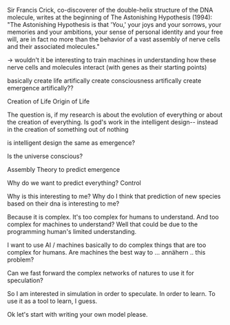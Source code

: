 Sir Francis Crick, co-discoverer of the double-helix structure of the DNA molecule, writes at the beginning of The Astonishing Hypothesis (1994): "The Astonishing Hypothesis is that 'You,' your joys and your sorrows, your memories and your ambitions, your sense of personal identity and your free will, are in fact no more than the behavior of a vast assembly of nerve cells and their associated molecules."

-> wouldn't it be interesting to train machines in understanding how these nerve cells and molecules interact (with genes as their starting points)

basically create life artifically
create consciousness artifically
create emergence artifically??


Creation of Life 
Origin of Life


The question is, if my research is about the evolution of everything or about the creation of everything. 
Is god's work in the intelligent design-- instead in the creation of something out of nothing

is intelligent design the same as emergence? 


Is the universe conscious? 


Assembly Theory to predict emergence

Why do we want to predict everything? Control
 

 Why is this interesting to me? 
 Why do I think that prediction of new species based on their dna is interesting to me? 

 Because it is complex. It's too complex for humans to understand. And too complex for machines to understand? Well that could be due to the programming human's limited understanding.

 I want to use AI / machines basically to do complex things that are too complex for humans. Are machines the best way to ... annähern .. this problem? 

 Can we fast forward the complex networks of natures to use it for speculation? 

 So I am interested in simulation in order to speculate. In order to learn. To use it as a tool to learn, I guess.

 Ok let's start with writing your own model please. 

